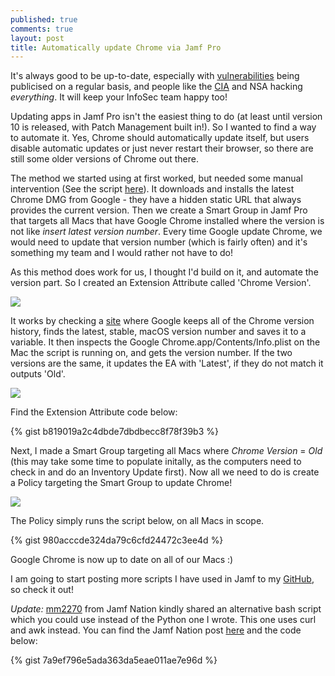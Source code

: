 ```yaml
---
published: true
comments: true
layout: post
title: Automatically update Chrome via Jamf Pro
---
```


It's always good to be up-to-date, especially with [vulnerabilities](https://bugs.chromium.org/p/project-zero/issues/detail?id=1011) being publicised on a regular basis, and people like the [CIA](https://wikileaks.org/ciav7p1/) and NSA hacking *everything*. It will keep your InfoSec team happy too!

Updating apps in Jamf Pro isn't the easiest thing to do (at least until version 10 is released, with Patch Management built in!). So I wanted to find a way to automate it. Yes, Chrome should automatically update itself, but users disable automatic updates or just never restart their browser, so there are still some older versions of Chrome out there.

The method we started using at first worked, but needed some manual intervention (See the script [here](https://www.jamf.com/jamf-nation/third-party-products/files/770/google-chrome-install-update)). It downloads and installs the latest Chrome DMG from Google - they have a hidden static URL that always provides the current version. Then we create a Smart Group in Jamf Pro that targets all Macs that have Google Chrome installed where the version is not like *insert latest version number*. Every time Google update Chrome, we would need to update that version number (which is fairly often) and it's something my team and I would rather not have to do!

As this method does work for us, I thought I'd build on it, and automate the version part. So I created an Extension Attribute called 'Chrome Version'.

![]({{site.baseurl}}/images/Screen%20Shot%202017-03-08%20at%2021.02.19.png)

It works by checking a [site](http://omahaproxy.appspot.com) where Google keeps all of the Chrome version history, finds the latest, stable, macOS version number and saves it to a variable. It then inspects the Google Chrome.app/Contents/Info.plist on the Mac the script is running on, and gets the version number. If the two versions are the same, it updates the EA with 'Latest', if they do not match it outputs 'Old'.

![]({{site.baseurl}}/images/Screen%20Shot%202017-03-08%20at%2021.09.53.png)

Find the Extension Attribute code below:

{% gist b819019a2c4dbde7dbdbecc8f78f39b3 %}

Next, I made a Smart Group targeting all Macs where *Chrome Version* = *Old* (this may take some time to populate initally, as the computers need to check in and do an Inventory Update first). Now all we need to do is create a Policy targeting the Smart Group to update Chrome!

![]({{site.baseurl}}/images/Screen%20Shot%202017-03-08%20at%2021.27.21.png)

The Policy simply runs the script below, on all Macs in scope.

{% gist 980acccde324da79c6cfd24472c3ee4d %}

Google Chrome is now up to date on all of our Macs :)

I am going to start posting more scripts I have used in Jamf to my [GitHub](https://github.com/LewisLebentz), so check it out!

*Update:* [mm2270](https://www.jamf.com/jamf-nation/users/1927/mm2270) from Jamf Nation kindly shared an alternative bash script which you could use instead of the Python one I wrote. This one uses curl and awk instead. You can find the Jamf Nation post [here](https://www.jamf.com/jamf-nation/discussions/23323/how-to-update-chrome-automatically#responseChild141302) and the code below:

{% gist 7a9ef796e5ada363da5eae011ae7e96d %}
